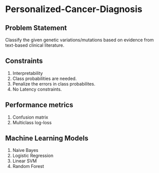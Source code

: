 # Personalized-Cancer-Diagnosis

## Problem Statement
Classify the given genetic variations/mutations based on evidence from text-based clinical literature.

## Constraints
1. Interpretability
2. Class probabilities are needed.
3. Penalize the errors in class probabilites.
4. No Latency constraints.

## Performance metrics
1. Confusion matrix
2. Multiclass log-loss

## Machine Learning Models 
1. Naive Bayes
2. Logistic Regression
3. Linear SVM
4. Random Forest
